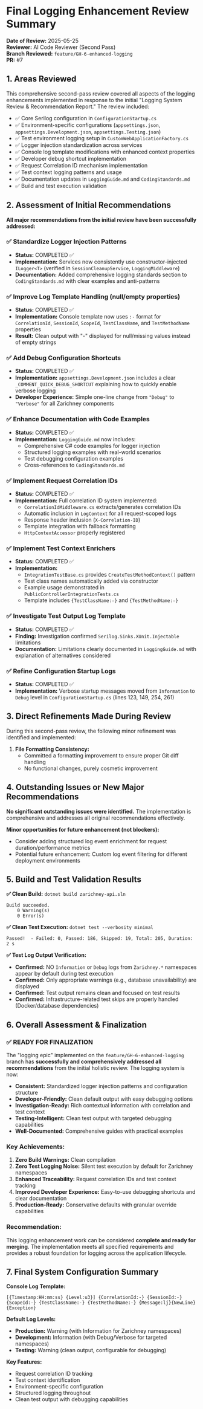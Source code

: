# Final Logging Enhancement Review Summary

**Date of Review:** 2025-05-25  
**Reviewer:** AI Code Reviewer (Second Pass)  
**Branch Reviewed:** `feature/GH-6-enhanced-logging`  
**PR:** #7

## 1. Areas Reviewed

This comprehensive second-pass review covered all aspects of the logging enhancements implemented in response to the initial "Logging System Review & Recommendation Report." The review included:

- ✅ Core Serilog configuration in `ConfigurationStartup.cs`
- ✅ Environment-specific configurations (`appsettings.json`, `appsettings.Development.json`, `appsettings.Testing.json`)
- ✅ Test environment logging setup in `CustomWebApplicationFactory.cs`
- ✅ Logger injection standardization across services
- ✅ Console log template modifications with enhanced context properties
- ✅ Developer debug shortcut implementation
- ✅ Request Correlation ID mechanism implementation
- ✅ Test context logging patterns and usage
- ✅ Documentation updates in `LoggingGuide.md` and `CodingStandards.md`
- ✅ Build and test execution validation

## 2. Assessment of Initial Recommendations

**All major recommendations from the initial review have been successfully addressed:**

### ✅ Standardize Logger Injection Patterns
- **Status:** COMPLETED ✅
- **Implementation:** Services now consistently use constructor-injected `ILogger<T>` (verified in `SessionCleanupService`, `LoggingMiddleware`)
- **Documentation:** Added comprehensive logging standards section to `CodingStandards.md` with clear examples and anti-patterns

### ✅ Improve Log Template Handling (null/empty properties)
- **Status:** COMPLETED ✅
- **Implementation:** Console template now uses `:-` format for `CorrelationId`, `SessionId`, `ScopeId`, `TestClassName`, and `TestMethodName` properties
- **Result:** Clean output with "-" displayed for null/missing values instead of empty strings

### ✅ Add Debug Configuration Shortcuts
- **Status:** COMPLETED ✅
- **Implementation:** `appsettings.Development.json` includes a clear `_COMMENT_QUICK_DEBUG_SHORTCUT` explaining how to quickly enable verbose logging
- **Developer Experience:** Simple one-line change from `"Debug"` to `"Verbose"` for all Zarichney components

### ✅ Enhance Documentation with Code Examples
- **Status:** COMPLETED ✅
- **Implementation:** `LoggingGuide.md` now includes:
  - Comprehensive C# code examples for logger injection
  - Structured logging examples with real-world scenarios
  - Test debugging configuration examples
  - Cross-references to `CodingStandards.md`

### ✅ Implement Request Correlation IDs
- **Status:** COMPLETED ✅
- **Implementation:** Full correlation ID system implemented:
  - `CorrelationIdMiddleware.cs` extracts/generates correlation IDs
  - Automatic inclusion in `LogContext` for all request-scoped logs
  - Response header inclusion (`X-Correlation-ID`)
  - Template integration with fallback formatting
  - `HttpContextAccessor` properly registered

### ✅ Implement Test Context Enrichers
- **Status:** COMPLETED ✅
- **Implementation:** 
  - `IntegrationTestBase.cs` provides `CreateTestMethodContext()` pattern
  - Test class names automatically added via constructor
  - Example usage demonstrated in `PublicControllerIntegrationTests.cs`
  - Template includes `{TestClassName:-}` and `{TestMethodName:-}`

### ✅ Investigate Test Output Log Template
- **Status:** COMPLETED ✅
- **Finding:** Investigation confirmed `Serilog.Sinks.XUnit.Injectable` limitations
- **Documentation:** Limitations clearly documented in `LoggingGuide.md` with explanation of alternatives considered

### ✅ Refine Configuration Startup Logs
- **Status:** COMPLETED ✅
- **Implementation:** Verbose startup messages moved from `Information` to `Debug` level in `ConfigurationStartup.cs` (lines 123, 149, 254, 261)

## 3. Direct Refinements Made During Review

During this second-pass review, the following minor refinement was identified and implemented:

1. **File Formatting Consistency:** 
   - Committed a formatting improvement to ensure proper Git diff handling
   - No functional changes, purely cosmetic improvement

## 4. Outstanding Issues or New Major Recommendations

**No significant outstanding issues were identified.** The implementation is comprehensive and addresses all original recommendations effectively.

**Minor opportunities for future enhancement (not blockers):**
- Consider adding structured log event enrichment for request duration/performance metrics
- Potential future enhancement: Custom log event filtering for different deployment environments

## 5. Build and Test Validation Results

**✅ Clean Build:** `dotnet build zarichney-api.sln`
```
Build succeeded.
    0 Warning(s)
    0 Error(s)
```

**✅ Clean Test Execution:** `dotnet test --verbosity minimal`
```
Passed!  - Failed: 0, Passed: 186, Skipped: 19, Total: 205, Duration: 2 s
```

**✅ Test Log Output Verification:**
- **Confirmed:** NO `Information` or `Debug` logs from `Zarichney.*` namespaces appear by default during test execution
- **Confirmed:** Only appropriate warnings (e.g., database unavailability) are displayed
- **Confirmed:** Test output remains clean and focused on test results
- **Confirmed:** Infrastructure-related test skips are properly handled (Docker/database dependencies)

## 6. Overall Assessment & Finalization

### **✅ READY FOR FINALIZATION**

The "logging epic" implemented on the `feature/GH-6-enhanced-logging` branch has **successfully and comprehensively addressed all recommendations** from the initial holistic review. The logging system is now:

- **Consistent:** Standardized logger injection patterns and configuration structure
- **Developer-Friendly:** Clean default output with easy debugging options
- **Investigation-Ready:** Rich contextual information with correlation and test context
- **Testing-Intelligent:** Clean test output with targeted debugging capabilities
- **Well-Documented:** Comprehensive guides with practical examples

### **Key Achievements:**
1. **Zero Build Warnings:** Clean compilation
2. **Zero Test Logging Noise:** Silent test execution by default for Zarichney namespaces
3. **Enhanced Traceability:** Request correlation IDs and test context tracking
4. **Improved Developer Experience:** Easy-to-use debugging shortcuts and clear documentation
5. **Production-Ready:** Conservative defaults with granular override capabilities

### **Recommendation:**
This logging enhancement work can be considered **complete and ready for merging**. The implementation meets all specified requirements and provides a robust foundation for logging across the application lifecycle.

## 7. Final System Configuration Summary

**Console Log Template:**
```
[{Timestamp:HH:mm:ss} {Level:u3}] {CorrelationId:-} {SessionId:-} {ScopeId:-} {TestClassName:-} {TestMethodName:-} {Message:lj}{NewLine}{Exception}
```

**Default Log Levels:**
- **Production:** Warning (with Information for Zarichney namespaces)
- **Development:** Information (with Debug/Verbose for targeted namespaces)
- **Testing:** Warning (clean output, configurable for debugging)

**Key Features:**
- Request correlation ID tracking
- Test context identification
- Environment-specific configuration
- Structured logging throughout
- Clean test output with debugging capabilities